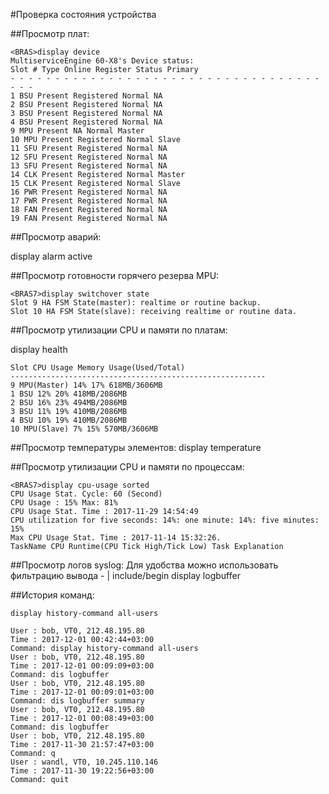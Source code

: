 
#Проверка состояния устройства

##Просмотр плат:

```
<BRAS>display device
MultiserviceEngine 60-X8's Device status:
Slot # Type Online Register Status Primary
- - - - - - - - - - - - - - - - - - - - - - - - - - - - - - - - - - - - - -
1 BSU Present Registered Normal NA
2 BSU Present Registered Normal NA
3 BSU Present Registered Normal NA
4 BSU Present Registered Normal NA
9 MPU Present NA Normal Master
10 MPU Present Registered Normal Slave
11 SFU Present Registered Normal NA
12 SFU Present Registered Normal NA
13 SFU Present Registered Normal NA
14 CLK Present Registered Normal Master
15 CLK Present Registered Normal Slave
16 PWR Present Registered Normal NA
17 PWR Present Registered Normal NA
18 FAN Present Registered Normal NA
19 FAN Present Registered Normal NA
```

##Просмотр аварий:

<BRAS>display alarm active


##Просмотр готовности горячего резерва MPU:
```
<BRAS7>display switchover state
Slot 9 HA FSM State(master): realtime or routine backup.
Slot 10 HA FSM State(slave): receiving realtime or routine data.
```

##Просмотр утилизации СPU и памяти по платам:

<BRAS7>display health
```
Slot CPU Usage Memory Usage(Used/Total)
---------------------------------------------------------
9 MPU(Master) 14% 17% 618MB/3606MB
1 BSU 12% 20% 418MB/2086MB
2 BSU 16% 23% 494MB/2086MB
3 BSU 11% 19% 410MB/2086MB
4 BSU 10% 19% 410MB/2086MB
10 MPU(Slave) 7% 15% 570MB/3606MB
```

##Просмотр температуры элементов:
<BRAS7>display temperature


##Просмотр утилизации CPU и памяти по процессам:
```
<BRAS7>display cpu-usage sorted
CPU Usage Stat. Cycle: 60 (Second)
CPU Usage : 15% Max: 81%
CPU Usage Stat. Time : 2017-11-29 14:54:49
CPU utilization for five seconds: 14%: one minute: 14%: five minutes: 15%
Max CPU Usage Stat. Time : 2017-11-14 15:32:26.
TaskName CPU Runtime(CPU Tick High/Tick Low) Task Explanation
```

##Просмотр логов syslog:
Для удобства можно использовать фильтрацию вывода - | include/begin
<BRAS7>display logbuffer


##История команд:
```
display history-command all-users

User : bob, VT0, 212.48.195.80
Time : 2017-12-01 00:42:44+03:00
Command: display history-command all-users
User : bob, VT0, 212.48.195.80
Time : 2017-12-01 00:09:09+03:00
Command: dis logbuffer
User : bob, VT0, 212.48.195.80
Time : 2017-12-01 00:09:01+03:00
Command: dis logbuffer summary
User : bob, VT0, 212.48.195.80
Time : 2017-12-01 00:08:49+03:00
Command: dis logbuffer
User : bob, VT0, 212.48.195.80
Time : 2017-11-30 21:57:47+03:00
Command: q
User : wandl, VT0, 10.245.110.146
Time : 2017-11-30 19:22:56+03:00
Command: quit
```